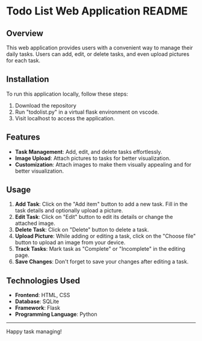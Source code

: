 # Todo List Web Application README

## Overview

This web application provides users with a convenient way to manage their daily tasks. 
Users can add, edit, or delete tasks, and even upload pictures for each task. 

## Installation

To run this application locally, follow these steps:

1. Download the repository
2. Run "todolist.py" in a virtual flask environment on vscode.
3. Visit localhost to access the application.

## Features

- **Task Management**: Add, edit, and delete tasks effortlessly.
- **Image Upload**: Attach pictures to tasks for better visualization.
- **Customization**: Attach images to make them visually appealing and for better visualization.

## Usage

1. **Add Task**: Click on the "Add item" button to add a new task. Fill in the task details and optionally upload a picture.
2. **Edit Task**: Click on "Edit" button to edit its details or change the attached image.
3. **Delete Task**: Click on "Delete" button to delete a task.
4. **Upload Picture**: While adding or editing a task, click on the "Choose file" button to upload an image from your device.
5. **Track Tasks**: Mark task as "Complete" or "Incomplete" in the editing page.
6. **Save Changes**: Don't forget to save your changes after editing a task.

## Technologies Used

- **Frontend**: HTML, CSS
- **Database**: SQLite
- **Framework**: Flask
- **Programming Language**: Python

---

Happy task managing! 
